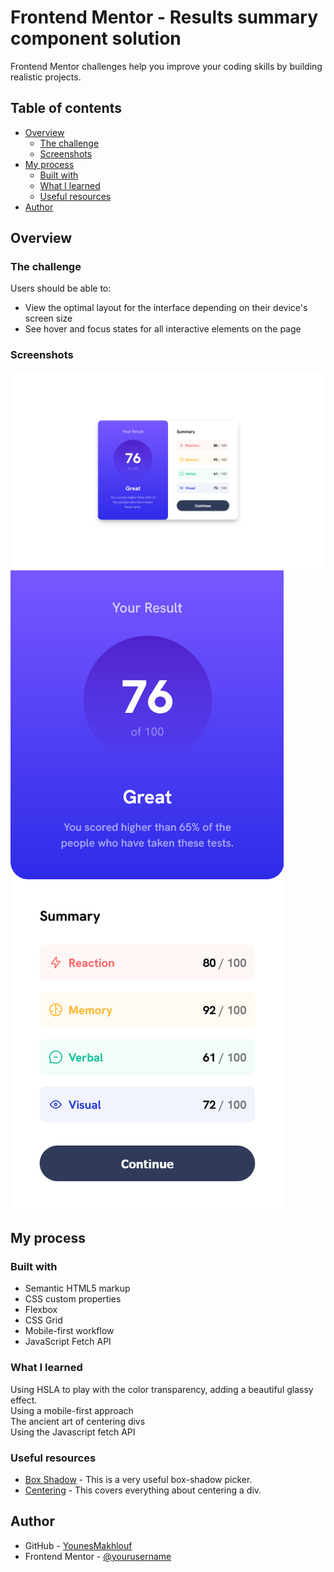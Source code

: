 # Frontend Mentor - Results summary component solution

Frontend Mentor challenges help you improve your coding skills by building realistic projects.

## Table of contents

- [Overview](#overview)
    - [The challenge](#the-challenge)
    - [Screenshots](#screenshots)
- [My process](#my-process)
    - [Built with](#built-with)
    - [What I learned](#what-i-learned)
    - [Useful resources](#useful-resources)
- [Author](#author)

## Overview

### The challenge

Users should be able to:

- View the optimal layout for the interface depending on their device's screen size
- See hover and focus states for all interactive elements on the page

### Screenshots

![](./assets/screenshots/screenshot.png)
![](./assets/screenshots/screenshot-mobile.png)

## My process

### Built with

- Semantic HTML5 markup
- CSS custom properties
- Flexbox
- CSS Grid
- Mobile-first workflow
- JavaScript Fetch API

### What I learned

Using HSLA to play with the color transparency, adding a beautiful glassy effect.
</br>
Using a mobile-first approach
</br>
The ancient art of centering divs
</br>
Using the Javascript fetch API

### Useful resources

- [Box Shadow](https://getcssscan.com/css-box-shadow-examples) - This is a very useful box-shadow picker.
- [Centering](https://moderncss.dev/complete-guide-to-centering-in-css/) - This covers everything about centering a div.

## Author

- GitHub - [YounesMakhlouf](https://github.com/YounesMakhlouf)
- Frontend Mentor - [@yourusername](https://www.frontendmentor.io/profile/YounesMakhlouf)